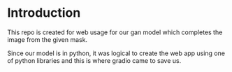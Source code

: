 # Introduction

This repo is created for web usage for our gan model which completes the image from the given mask.

Since our model is in python, it was logical to create the web app using one of python libraries and this is where gradio came to save us.


